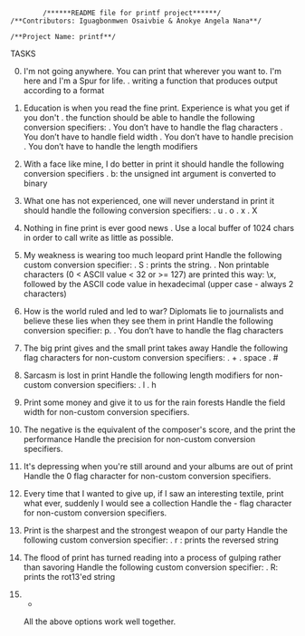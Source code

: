 			/******README file for printf project******/
	/**Contributors: Iguagbonmwen Osaivbie & Anokye Angela Nana**/

	/**Project Name: printf**/

TASKS

0. I'm not going anywhere. You can print that wherever you want to. I'm here and I'm a Spur for life.
	. writing a function that produces output according to a format

1. Education is when you read the fine print. Experience is what you get if you don't
	. the function should be able to handle the following conversion specifiers:
	. You don’t have to handle the flag characters
	. You don’t have to handle field width
	. You don’t have to handle precision
	. You don’t have to handle the length modifiers

2. With a face like mine, I do better in print
	it should handle the following conversion specifiers
	. b: the unsigned int argument is converted to binary

3. What one has not experienced, one will never understand in print
	it should handle the following conversion specifiers:
	. u
	. o
	. x
	. X

4. Nothing in fine print is ever good news
	. Use a local buffer of 1024 chars in order to call write as little as possible.

5. My weakness is wearing too much leopard print
	Handle the following custom conversion specifier:
	. S : prints the string.
	. Non printable characters (0 < ASCII value < 32 or >= 127) are printed this way: \x, followed by the ASCII code value in hexadecimal (upper case - always 2 characters)

6. How is the world ruled and led to war? Diplomats lie to journalists and believe these lies when they see them in print
	Handle the following conversion specifier: p.
	. You don’t have to handle the flag characters

7. The big print gives and the small print takes away
	Handle the following flag characters for non-custom conversion specifiers:
	. +
	. space
	. #

8. Sarcasm is lost in print
	Handle the following length modifiers for non-custom conversion specifiers:
	. l
	. h

9. Print some money and give it to us for the rain forests
	Handle the field width for non-custom conversion specifiers.

10. The negative is the equivalent of the composer's score, and the print the performance
	Handle the precision for non-custom conversion specifiers.

11. It's depressing when you're still around and your albums are out of print
	Handle the 0 flag character for non-custom conversion specifiers.

12. Every time that I wanted to give up, if I saw an interesting textile, print what ever, suddenly I would see a collection
	Handle the - flag character for non-custom conversion specifiers.

13. Print is the sharpest and the strongest weapon of our party
	Handle the following custom conversion specifier:
	. r : prints the reversed string

14. The flood of print has turned reading into a process of gulping rather than savoring
	Handle the following custom conversion specifier:
	. R: prints the rot13'ed string

15. *
	All the above options work well together.
